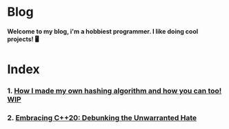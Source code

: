 # Blog

#### Welcome to my blog, i'm a hobbiest programmer. I like doing cool projects! 🖥️


# Index

### 1. [How I made my own hashing algorithm and how you can too! WIP](https://github.com/DeaSTL/Blog/blob/main/posts/How%20I%20made%20my%20own%20hashing%20algorithm.md)

### 2. [Embracing C++20: Debunking the Unwarranted Hate](https://github.com/DeaSTL/Blog/blob/main/posts/embracing-cpp20.md)

